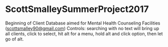 # ScottSmalleySummerProject2017
Beginning of Client Database aimed for Mental Health Counseling Facilities (scottsmalley90@gmail.com) Controls: searching with no text will bring up all clients, click to select, hit alt for a menu, hold alt and click option, then let go of alt.
